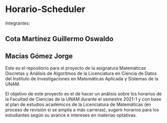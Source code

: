 # Horario-Scheduler

Integrantes:
## Cota Martínez Guillermo Oswaldo
## Macías Gómez Jorge

Este es el repositorio para el proyecto de la asignatura Matemáticas Discretas y Análisis de Algoritmos de la Licenciatura en Ciencia de Datos del Instituto de Investigaciones en Matemáticas Aplicada y Sistemas de la UNAM.

El objetivo de este proyecto es el de hacer un análisis sobre los horarios de la Facultad de Ciencias de la UNAM durante el semestre 2021-1 y con base al plan de estudios académicos de la Licenciatura de Matemáticas (en proceso de revisión si se amplía a más carreras), sugerir horarios para los estudiantes según su avance e intereses en materias optativas.
